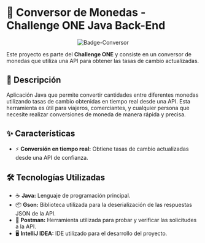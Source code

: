 # 💱 Conversor de Monedas - Challenge ONE Java Back-End
<p align="center">
  <img src="https://github.com/19CG0130/conversor-monedas/assets/71781378/7f289b4e-82d5-4acd-a2ac-4ae54c353d44" alt="Badge-Conversor">
</p>

Este proyecto es parte del **Challenge ONE** y consiste en un conversor de monedas que utiliza una API para obtener las tasas de cambio actualizadas.

## 📝 Descripción

Aplicación Java que permite convertir cantidades entre diferentes monedas utilizando tasas de cambio obtenidas en tiempo real desde una API. Esta herramienta es útil para viajeros, comerciantes, y cualquier persona que necesite realizar conversiones de moneda de manera rápida y precisa.

## ✨ Características

- ⚡ **Conversión en tiempo real:** Obtiene tasas de cambio actualizadas desde una API de confianza.

## 🛠️ Tecnologías Utilizadas

- ☕ **Java:** Lenguaje de programación principal.
- 📦 **Gson:** Biblioteca utilizada para la deserialización de las respuestas JSON de la API.
- 🧪 **Postman:** Herramienta utilizada para probar y verificar las solicitudes a la API.
- 🖥️ **IntelliJ IDEA:** IDE utilizado para el desarrollo del proyecto.
